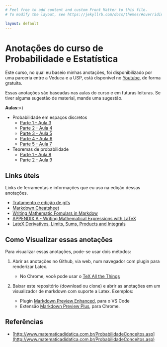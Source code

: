 ```yaml
---
# Feel free to add content and custom Front Matter to this file.
# To modify the layout, see https://jekyllrb.com/docs/themes/#overriding-theme-defaults

layout: default
---
```


# Anotações do curso de Probabilidade e Estatística

Este curso, no qual eu baseio minhas anotações, foi disponibilizado por uma parceria entre a Veduca e a USP, está disponível no [Youtube](https://www.youtube.com/watch?v=ExpavHMRfoc&playlist?list=PLNgJJDWKupQm0LNowM7DoiAbYZjeIIA_R&index=2), de forma gratuita.

Essas anotações são baseadas nas aulas do curso e em futuras leituras. Se tiver alguma sugestão de material, mande uma sugestão.

**Aulas:**>)

* Probabilidade em espaços discretos
  * [Parte 1 - Aula 3](aula-03.md)
  * [Parte 2 - Aula 4](aula-04.md)
  * [Parte 3 - Aula 5](aula-05.md)
  * [Parte 4 - Aula 6](aula-06.md)
  * [Parte 5 - Aula 7](aula-07.md)
* Teoremas de probabilidade
  * [Parte 1 - Aula 8](aula-08.md)
  * [Parte 2 - Aula 9](aula-09.md)
  
## Links úteis

Links de ferramentas e informações que eu uso na edição dessas anotações.

* [Tratamento e edição de gifs](https://ezgif.com/)
* [Markdown Cheatsheet](https://github.com/adam-p/markdown-here/wiki/Markdown-Cheatsheet#videos)
* [Writing Mathematic Fomulars in Markdow](https://csrgxtu.github.io/2015/03/20/Writing-Mathematic-Fomulars-in-Markdown/)
* [APPENDIX A - Writing Mathematical 
Expressions with LaTeX](https://link.springer.com/content/pdf/bbm%3A978-1-4842-3913-1%2F1.pdf)
* [LateX Derivatives, Limits, Sums, Products and Integrals](https://math-linux.com/latex-26/faq/latex-faq/article/latex-derivatives-limits-sums-products-and-integrals)

## Como Visualizar essas anotações

Para visualizar essas anotações, pode-se usar dois métodos:

1. Abrir as anotações no Github, via web, num navegador com plugin para renderizar Latex.
    * No Chrome, você pode usar o [TeX All the Things](https://chrome.google.com/webstore/detail/tex-all-the-things/cbimabofgmfdkicghcadidpemeenbffn)

2. Baixar este repositório (download ou clone) e abrir as anotações em um visualizador de markdown com suporte a Latex. Exemplos:
   * Plugin [Markdown Preview Enhanced](https://marketplace.visualstudio.com/items?itemName=shd101wyy.markdown-preview-enhanced), para o VS Code
   * Extensão [Markdown Preview Plus](https://chrome.google.com/webstore/detail/markdown-preview-plus/febilkbfcbhebfnokafefeacimjdckgl), para Chrome.

## Referências

* [http://www.matematicadidatica.com.br/ProbabilidadeConceitos.asp](http://www.matematicadidatica.com.br/ProbabilidadeConceitos.asp)